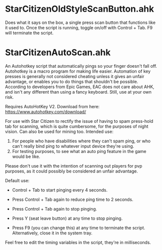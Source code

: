 # StarCitizenOldStyleScanButton.ahk
Does what it says on the box, a single press scan button that functions like it used to. Once the script is running, toggle on/off with Control + Tab. F9 will terminate the script.

# StarCitizenAutoScan.ahk
An Autohotkey script that automatically pings so your finger doesn't fall off. Autohotkey is a macro program for making life easier. Automation of key presses is generally not considered cheating unless it gives an unfair advantage, or enables you to do things that shouldn't be possible. According to developers from Epic Games, EAC does not care about AHK, and isn't any different than using a fancy keyboard. Still, use at your own risk.

Requires AutoHotKey V2. Download from here: https://www.autohotkey.com/download/

For use with Star Citizen to rectify the issue of having to spam press-hold tab for scanning, which is quite cumbersome, for the purposes of night vision. Can also be used for mining too.
Intended use: 
1. For people who have disabilities where they can't spam ping, or who can't really bind ping to whatever input device they're using.
2. For testing purposes, to see what an auto ping feature in the game would be like.

Please don't use it with the intention of scanning out players for pvp purposes, as it could possibly be considered an unfair advantage.

Default use:

- Control + Tab to start pinging every 4 seconds.

- Press Control + Tab again to reduce ping time to 2 seconds.

- Press Control + Tab again to stop pinging.

- Press Y (seat leave button) at any time to stop pinging.

- Press F9 (you can change this) at any time to terminate the script. Alternatively, close it in the system tray.

Feel free to edit the timing variables in the script, they're in milliseconds.

